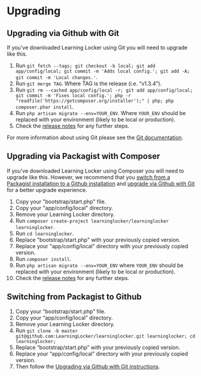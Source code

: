 ---
---

# Upgrading

## Upgrading via Github with Git
If you've downloaded Learning Locker using Git you will need to upgrade like this.

1. Run `git fetch --tags; git checkout -b local; git add app/config/local; git commit -m 'Adds local config.'; git add -A; git commit -m 'Local changes.'`.
1. Run `git merge TAG`. Where TAG is the release (i.e. “v1.3.4”).
1. Run `git rm --cached app/config/local -r; git add app/config/local; git commit -m 'Fixes local config.'; php -r "readfile('https://getcomposer.org/installer');" | php; php composer.phar install`.
1. Run `php artisan migrate --env=YOUR_ENV`. Where `YOUR_ENV` should be replaced with your environment (likely to be local or production).
1. Check the [release notes](https://github.com/LearningLocker/learninglocker/releases) for any further steps.

For more information about using Git please see the [Git documentation](http://git-scm.com/).

## Upgrading via Packagist with Composer
If you've downloaded Learning Locker using Composer you will need to upgrade like this. However, we recommend that you [switch from a Packagist installation to a Github installation](#switching-from-packagist-to-github) and [upgrade via Github with Git](#upgrading-via-github-with-git) for a better upgrade experience.

1. Copy your "bootstrap/start.php" file.
2. Copy your "app/config/local" directory.
3. Remove your Learning Locker directory.
4. Run `composer create-project learninglocker/learninglocker learninglocker`.
5. Run `cd learninglocker`.
6. Replace "bootstrap/start.php" with your previously copied version.
7. Replace your "app/config/local" directory with your previously copied version.
8. Run `composer install`.
9. Run `php artisan migrate --env=YOUR_ENV` where `YOUR_ENV` should be replaced with your environment (likely to be local or production).
10. Check the [release notes](https://github.com/LearningLocker/learninglocker/releases) for any further steps.

## Switching from Packagist to Github
1. Copy your “bootstrap/start.php” file.
2. Copy your “app/config/local” directory.
3. Remove your Learning Locker directory.
4. Run `git clone -b master git@github.com:LearningLocker/learninglocker.git learninglocker; cd learninglocker;`
5. Replace “bootstrap/start.php” with your previously copied version.
6. Replace your “app/config/local” directory with your previously copied version.
7. Then follow the [Upgrading via Github with Git instructions](#upgrading-via-github-with-git).
